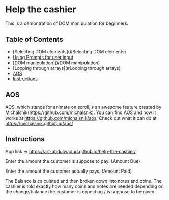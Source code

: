 # Help the cashier

This is a demontration of DOM manipulation for beginners.

## Table of Contents
* [Selecting DOM elements](#Selecting DOM elements)
* [Using Prompts for user input](#Using-prompts-for-user-input)
* [DOM manipulation](#DOM manipulation)
* [Looping through arrays](#Looping through arrays)
* [AOS](#AOS)
* [Instructions](#instructions)

## AOS
AOS, which stands for animate on scroll,is an awesome feature created by Michalsnik(https://github.com/michalsnik). You can find AOS and how it works at https://github.com/michalsnik/aos. Check out what it can do at https://michalsnik.github.io/aos/

## Instructions

App link => https://art-abdulwadud.github.io/help-the-cashier/

Enter the amount the customer is suppose to pay. (Amount Due)

Enter the amount the customer actually pays. (Amount Paid)

The Balance is calculated and then broken down into notes and coins. The cashier is told exactly how many coins and notes are needed depending on the change/balance the customer is expecting / is suppose to be given.
